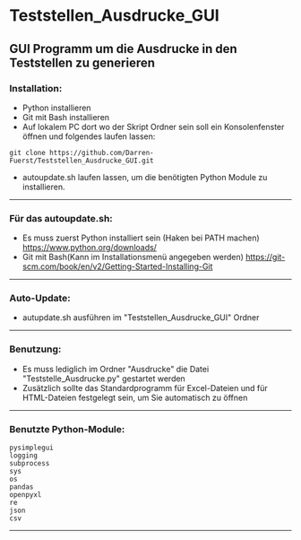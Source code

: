 # Teststellen_Ausdrucke_GUI
## GUI Programm um die Ausdrucke in den Teststellen zu generieren


### Installation:
* Python installieren
* Git mit Bash installieren
* Auf lokalem PC dort wo der Skript Ordner sein soll ein Konsolenfenster öffnen und folgendes laufen lassen:

 ``` 
 git clone https://github.com/Darren-Fuerst/Teststellen_Ausdrucke_GUI.git 
 ``` 
 * autoupdate.sh laufen lassen, um die benötigten Python Module zu installieren.
 
 -----------------------------------------------------------------------------------------------
### Für das autoupdate.sh:
* Es muss zuerst Python installiert sein (Haken bei PATH machen) https://www.python.org/downloads/
* Git mit Bash(Kann im Installationsmenü angegeben werden) https://git-scm.com/book/en/v2/Getting-Started-Installing-Git
-----------------------------------------------------------------------------------------------
### Auto-Update:
* autupdate.sh ausführen im "Teststellen_Ausdrucke_GUI" Ordner

-----------------------------------------------------------------------------------------------
 
 ### Benutzung:
 * Es muss lediglich im Ordner "Ausdrucke" die Datei "Teststelle_Ausdrucke.py" gestartet werden
 * Zusätzlich sollte das Standardprogramm für Excel-Dateien und für HTML-Dateien festgelegt sein, um Sie automatisch zu öffnen
 
 -----------------------------------------------------------------------------------------------
 
### Benutzte Python-Module:
```
pysimplegui
logging
subprocess
sys
os
pandas
openpyxl
re
json
csv
```

-----------------------------------------------------------------------------------------------

